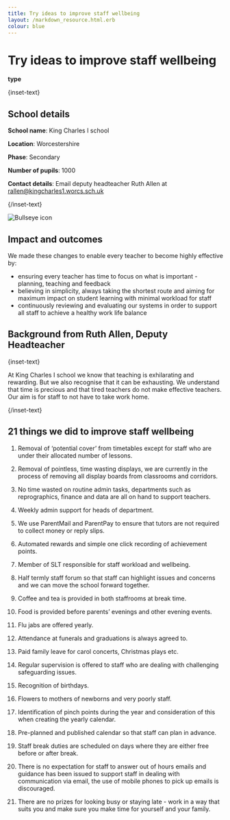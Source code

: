 ```yaml
---
title: Try ideas to improve staff wellbeing
layout: /markdown_resource.html.erb
colour: blue
---
```


# Try ideas to improve staff wellbeing

<strong class="govuk-tag">type</strong>

{inset-text}

## School details

**School name**: King Charles I school   

**Location**: Worcestershire

**Phase**: Secondary

**Number of pupils**: 1000

**Contact details**: Email deputy headteacher Ruth Allen at <rallen@kingcharles1.worcs.sch.uk> 

{/inset-text}

<div class="govuk-grid-row dfe-width-container">
  <div class="govuk-grid-column-full">
    <div class="info-box">
      <div class="info-box__corner">
        <img src="/assets/images/bullseye.svg" alt="Bullseye icon">
      </div>
      <h2 class="govuk-heading-m">
        Impact and outcomes
      </h2>
      <p>
        We made these changes to enable every teacher to become highly effective by:
        <ul>
          <li>
            ensuring every teacher has time to focus on what is important - planning, teaching and feedback
          </li>
          <li>
            believing in simplicity, always taking the shortest route and aiming for maximum impact on student learning with minimal workload for staff
          </li>
          <li>
            continuously reviewing and evaluating our systems in order to support all staff to achieve a healthy work life balance
          </li>
        </ul>
      </p>
    </div>
  </div>
</div>

## Background from Ruth Allen, Deputy Headteacher

{inset-text}

At King Charles I school we know that teaching is exhilarating and rewarding. But we also recognise that it can be exhausting.  We understand that time is precious and that tired teachers do not make effective teachers. Our aim is for staff to not have to take work home. 

{/inset-text}

## 21 things we did to improve staff wellbeing 

1. Removal of ‘potential cover’ from timetables except for staff who are under their allocated number of lessons. 

2. Removal of pointless, time wasting displays, we are currently in the process of removing all display boards from classrooms and corridors. 

3. No time wasted on routine admin tasks, departments such as reprographics, finance and data are all on hand to support teachers.  

4. Weekly admin support for heads of department.  

5. We use ParentMail and ParentPay to ensure that tutors are not required to collect money or reply slips. 

6. Automated rewards and simple one click recording of achievement points.   

7. Member of SLT responsible for staff workload and wellbeing. 

8. Half termly staff forum so that staff can highlight issues and concerns and we can move the school forward together. 

9. Coffee and tea is provided in both staffrooms at break time. 

10. Food is provided before parents’ evenings and other evening events.  

11. Flu jabs are offered yearly. 

12. Attendance at funerals and graduations is always agreed to. 

13. Paid family leave for carol concerts, Christmas plays etc. 

14. Regular supervision is offered to staff who are dealing with challenging safeguarding issues. 

15. Recognition of birthdays. 

16. Flowers to mothers of newborns and very poorly staff. 

17. Identification of pinch points during the year and consideration of this when creating the yearly calendar. 

18. Pre-planned and published calendar so that staff can plan in advance. 

19. Staff break duties are scheduled on days where they are either free before or after break. 

20. There is no expectation for staff to answer out of hours emails and guidance has been issued to support staff in dealing with communication via email, the use of mobile phones to pick up emails is discouraged. 

21. There are no prizes for looking busy or staying late - work in a way that suits you and make sure you make time for yourself and your family. 
 